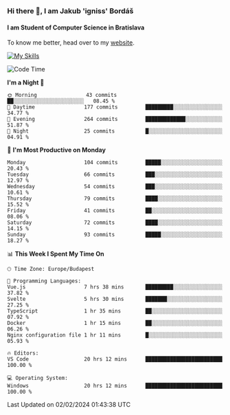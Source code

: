 ### Hi there 👋, I am Jakub 'igniss' Bordáš

#### I am Student of Computer Science in Bratislava
To know me better, head over to my [website](https://bordas.sk).

[![My Skills](https://skillicons.dev/icons?i=js,html,css,figma,svelte,java,kotlin,python,postgresql,typescript,nest,nodejs)](https://bordas.sk)


<!--START_SECTION:waka-->
![Code Time](http://img.shields.io/badge/Code%20Time-1%2C389%20hrs%2022%20mins-blue)

**I'm a Night 🦉** 

```text
🌞 Morning                43 commits          ██░░░░░░░░░░░░░░░░░░░░░░░   08.45 % 
🌆 Daytime                177 commits         █████████░░░░░░░░░░░░░░░░   34.77 % 
🌃 Evening                264 commits         █████████████░░░░░░░░░░░░   51.87 % 
🌙 Night                  25 commits          █░░░░░░░░░░░░░░░░░░░░░░░░   04.91 % 
```
📅 **I'm Most Productive on Monday** 

```text
Monday                   104 commits         █████░░░░░░░░░░░░░░░░░░░░   20.43 % 
Tuesday                  66 commits          ███░░░░░░░░░░░░░░░░░░░░░░   12.97 % 
Wednesday                54 commits          ███░░░░░░░░░░░░░░░░░░░░░░   10.61 % 
Thursday                 79 commits          ████░░░░░░░░░░░░░░░░░░░░░   15.52 % 
Friday                   41 commits          ██░░░░░░░░░░░░░░░░░░░░░░░   08.06 % 
Saturday                 72 commits          ████░░░░░░░░░░░░░░░░░░░░░   14.15 % 
Sunday                   93 commits          █████░░░░░░░░░░░░░░░░░░░░   18.27 % 
```


📊 **This Week I Spent My Time On** 

```text
🕑︎ Time Zone: Europe/Budapest

💬 Programming Languages: 
Vue.js                   7 hrs 38 mins       █████████░░░░░░░░░░░░░░░░   37.82 % 
Svelte                   5 hrs 30 mins       ███████░░░░░░░░░░░░░░░░░░   27.25 % 
TypeScript               1 hr 35 mins        ██░░░░░░░░░░░░░░░░░░░░░░░   07.92 % 
Docker                   1 hr 15 mins        ██░░░░░░░░░░░░░░░░░░░░░░░   06.26 % 
Nginx configuration file 1 hr 11 mins        █░░░░░░░░░░░░░░░░░░░░░░░░   05.93 % 

🔥 Editors: 
VS Code                  20 hrs 12 mins      █████████████████████████   100.00 % 

💻 Operating System: 
Windows                  20 hrs 12 mins      █████████████████████████   100.00 % 
```


 Last Updated on 02/02/2024 01:43:38 UTC
<!--END_SECTION:waka-->
